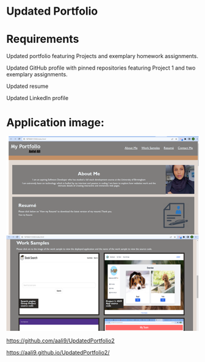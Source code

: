 # Updated Portfolio 

# Requirements


Updated portfolio featuring Projects and exemplary homework assignments.


Updated GitHub profile with pinned repositories featuring Project 1 and two exemplary assignments.

Updated resume

Updated LinkedIn profile

# Application image:
![alt text](/assets/images/Picture1.png)
![alt text](/assets/images/Picture2.png)


 <!------Respority link------->
 https://github.com/aali9/UpdatedPortfolio2

 <!------Webpage Url link------->

https://aali9.github.io/UpdatedPortfolio2/